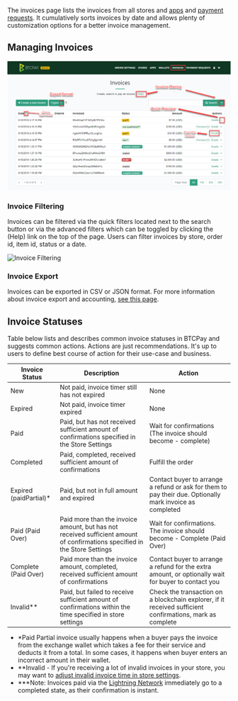 The invoices page lists the invoices from all stores and [apps](Apps.md) and [payment requests](PaymentRequests.md). It cumulatively sorts invoices by date and allows plenty of customization options for a better invoice management.

## Managing Invoices

![Invoices Interface](img/Invoices.png)

### Invoice Filtering

Invoices can be filtered via the quick filters located next to the search button or via the advanced filters which can be toggled by clicking the (Help) link on the top of the page. Users can filter invoices by store, order id, item id, status or a date.

![Invoice Filtering](img/InvoiceFiltering.gif)

### Invoice Export

Invoices can be exported in CSV or JSON format. For more information about invoice export and accounting, [see this page](Accounting.md).

## Invoice Statuses

Table below lists and describes common invoice statuses in BTCPay and suggests common actions. Actions are just recommendations. It's up to users to define best course of action for their use-case and business.

| Invoice Status         | Description                                                  | Action                                                       |
| ---------------------- | ------------------------------------------------------------ | ------------------------------------------------------------ |
| New                    | Not paid, invoice timer still has not expired                | None                                                         |
| Expired                | Not paid, invoice timer expired                              | None                                                         |
| Paid                   | Paid, but has not received sufficient amount of confirmations specified in the Store Settings | Wait for confirmations (The invoice should become - complete) |
| Completed              | Paid, completed, received sufficient amount of confirmations | Fulfill the order                                             |
| Expired (paidPartial)* | Paid, but not in full amount and expired                     | Contact buyer to arrange a refund or ask for them to pay their due. Optionally mark invoice as completed |
| Paid (Paid Over)       | Paid more than the invoice amount, but has not received sufficient amount of confirmations specified in the Store Settings | Wait for confirmations. The invoice should become - Complete (Paid Over) |
| Complete (Paid Over)   | Paid more than the invoice amount, completed, received sufficient amount of confirmations | Contact buyer to arrange a refund for the extra amount, or optionally wait for buyer to contact you |
| Invalid**              | Paid, but failed to receive sufficient amount of confirmations within the time specified in store settings | Check the transaction on a blockchain explorer, if it received sufficient confirmations, mark as complete |

* *Paid Partial invoice usually happens when a buyer pays the invoice from the exchange wallet  which takes a fee for their service and deducts it from a total. In some cases, it happens when buyer enters an  incorrect amount in their wallet.
* **Invalid - If you're receiving a lot of invalid invoices in your store, you may want to [adjust invalid invoice time in store settings](FAQ/FAQ-Stores.md#payment-invalid-if-transactions-fails-to-confirm--minutes-after-invoice-expiration).
* ***Note: Invoices paid via the [Lightning Network](LightningNetwork.md) immediately go to a completed state, as their confirmation is instant.
